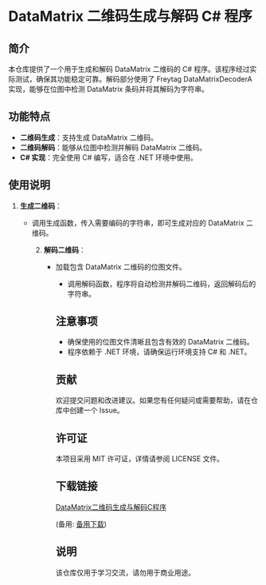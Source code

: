 # DataMatrix 二维码生成与解码 C# 程序

## 简介
本仓库提供了一个用于生成和解码 DataMatrix 二维码的 C# 程序。该程序经过实际测试，确保其功能稳定可靠。解码部分使用了 Freytag DataMatrixDecoderA 实现，能够在位图中检测 DataMatrix 条码并将其解码为字符串。

## 功能特点
- **二维码生成**：支持生成 DataMatrix 二维码。
- **二维码解码**：能够从位图中检测并解码 DataMatrix 二维码。
- **C# 实现**：完全使用 C# 编写，适合在 .NET 环境中使用。

## 使用说明
1. **生成二维码**：
   - 调用生成函数，传入需要编码的字符串，即可生成对应的 DataMatrix 二维码。

      2. **解码二维码**：
         - 加载包含 DataMatrix 二维码的位图文件。
            - 调用解码函数，程序将自动检测并解码二维码，返回解码后的字符串。

            ## 注意事项
            - 确保使用的位图文件清晰且包含有效的 DataMatrix 二维码。
            - 程序依赖于 .NET 环境，请确保运行环境支持 C# 和 .NET。

            ## 贡献
            欢迎提交问题和改进建议。如果您有任何疑问或需要帮助，请在仓库中创建一个 Issue。

            ## 许可证
            本项目采用 MIT 许可证，详情请参阅 LICENSE 文件。

            ## 下载链接
            [DataMatrix二维码生成与解码C程序](https://pan.quark.cn/s/af3c5988cce1) 

            (备用: [备用下载](https://pan.baidu.com/s/1pb3zlZX8jO53PDMqaRI6Pw?pwd=1234))

            ## 说明

            该仓库仅用于学习交流，请勿用于商业用途。

